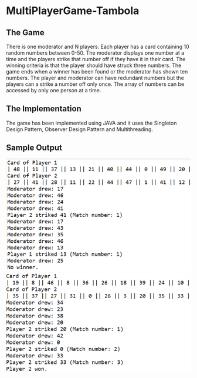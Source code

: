 # MultiPlayerGame-Tambola
## The Game
There is one moderator and N players. Each player has a card containing 10 random numbers between 0-50. The moderator displays one number at a time and the players strike that number off if they have it in their card. The winning criteria is that the player should have struck three numbers. The game ends when a winner has been found or the moderator has shown ten numbers. The player and moderator can have redundant numbers but the players can a strike a number off only once. The array of numbers can be accessed by only one person at a time.

## The Implementation
The game has been implemented using JAVA and it uses the Singleton Design Pattern, Observer Design Pattern and Multithreading.

## Sample Output
![](images/tambola_img1.PNG) ![](images/tambola_img2.PNG) 
